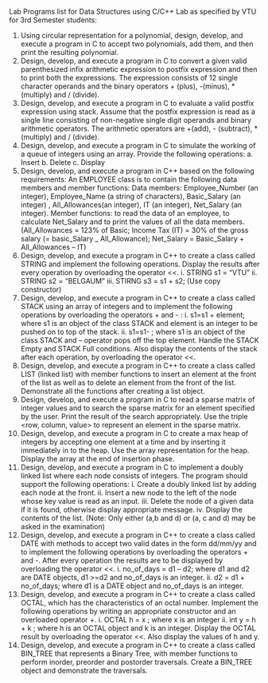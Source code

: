 Lab Programs list for Data Structures using C/C++ Lab as specified by VTU 
for 3rd Semester students:

1. Using circular representation for a polynomial, design, develop, and
execute a program in C to accept two polynomials, add them, and then print 
the resulting polynomial.
2. Design, develop, and execute a program in C to convert a given valid 
parenthesized infix arithmetic expression to postfix expression and then 
to print both the expressions. The expression consists of 12 single character 
operands and the binary operators + (plus), -(minus), * (multiply) 
and / (divide).
3. Design, develop, and execute a program in C to evaluate a valid postfix 
expression using stack. Assume that the postfix expression is read as a 
single line consisting of non-negative single digit operands and binary 
arithmetic operators. The arithmetic operators are +(add), - (subtract), * 
(multiply) and / (divide).
4. Design, develop, and execute a program in C to simulate the working 
of a queue of integers using an array. Provide the following operations:
a. Insert
b. Delete
c. Display
5. Design, develop, and execute a program in C++ based on the following 
requirements: 
An EMPLOYEE class is to contain the following data members and member 
functions:
Data members: Employee_Number (an integer), 
Employee_Name (a string of characters), 
Basic_Salary (an integer) , 
All_Allowances(an integer), 
IT (an integer), 
Net_Salary (an integer).
Member functions: to read the data of an employee, 
to calculate Net_Salary and 
to print the values of all the data members.
(All_Allowances = 123% of Basic; 
Income Tax (IT) = 30% of the gross salary (= basic_Salary _ All_Allowance); 
Net_Salary = Basic_Salary + All_Allowances – IT)
6. Design, develop, and execute a program in C++ to create a class called 
STRING and implement the following operations. Display the results after 
every operation by overloading the operator <<.
i. STRING s1 = “VTU”
ii. STRING s2 = “BELGAUM”
iii. STIRNG s3 = s1 + s2; (Use copy constructor)
7. Design, develop, and execute a program in C++ to create a class called 
STACK using an array of integers and to implement the following operations 
by overloading the operators + and - :
i. s1=s1 + element; 
where s1 is an object of the class STACK
and element is an integer to be pushed on to top of the stack.
ii. s1=s1- ; 
where s1 is an object of the class STACK and – operator pops off the top 
element.
Handle the STACK Empty and STACK Full conditions. Also display the contents 
of the stack after each operation, by overloading the operator <<.
8. Design, develop, and execute a program in C++ to create a class called 
LIST (linked list) with member functions to insert an element at the front 
of the list as well as to delete an element from the front of the list. 
Demonstrate all the functions after creating a list object.
9. Design, develop, and execute a program in C to read a sparse matrix of 
integer values and to search the sparse matrix for an element specified 
by the user. Print the result of the search appropriately. Use the triple 
<row, column, value> to represent an element in the sparse matrix.
10. Design, develop, and execute a program in C to create a max heap
of integers by accepting one element at a time and by inserting it
immediately in to the heap. Use the array representation for the
heap. Display the array at the end of insertion phase.
11. Design, develop, and execute a program in C to implement a doubly
linked list where each node consists of integers. The program should
support the following operations:
i. Create a doubly linked list by adding each node at the front.
ii. Insert a new node to the left of the node whose key value is read as 
an input.
iii. Delete the node of a given data if it is found, otherwise display 
appropriate message.
iv. Display the contents of the list.
(Note: Only either (a,b and d) or (a, c and d) may be asked in the 
examination)
12. Design, develop, and execute a program in C++ to create a class called 
DATE with methods to accept two valid dates in the form dd/mm/yy and to 
implement the following operations by overloading the operators + and -. 
After every operation the results are to be displayed by overloading the 
operator <<.
i. no_of_days = d1 – d2; where d1 and d2 are DATE objects, d1 >=d2 and 
no_of_days is an integer.
ii. d2 = d1 + no_of_days; where d1 is a DATE object and no_of_days is 
an integer.
13. Design, develop, and execute a program in C++ to create a class called 
OCTAL, which has the characteristics of an octal number.
Implement the following operations by writing an appropriate constructor 
and an overloaded operator +.
i. OCTAL h = x ; where x is an integer
ii. int y = h + k ; where h is an OCTAL object and k is an integer.
Display the OCTAL result by overloading the operator <<. Also display the 
values of h and y.
14. Design, develop, and execute a program in C++ to create a class called
BIN_TREE that represents a Binary Tree, with member functions to perform 
inorder, preorder and postorder traversals.
Create a BIN_TREE object and demonstrate the traversals.
